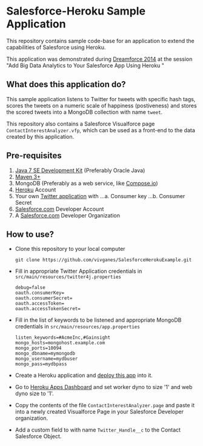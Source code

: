 Salesforce-Heroku Sample Application
=========

This repository contains sample code-base for an application to extend the capabilities of Salesforce using Heroku.

This application was demonstrated during [Dreamforce 2014](http://www.salesforce.com/dreamforce/DF14/) at the session "Add Big Data Analytics to Your Salesforce App Using Heroku
"

What does this application do?
----
This sample application listens to Twitter for tweets with specific hash tags, scores the tweets on a numeric scale of happiness (postiveness) and stores the scored tweets into a MongoDB collection with name `tweet`.

This repository also contains a Salesforce Visualforce page `ContactInterestAnalyzer.vfp`, which can be used as a front-end to the data created by this application.

Pre-requisites
----
1. [Java 7 SE Development Kit](http://www.oracle.com/technetwork/java/javase/downloads/jdk7-downloads-1880260.html) (Preferably Oracle Java)
2. [Maven 3+](http://maven.apache.org/download.cgi)
3. MongoDB (Preferably as a web service, like [Compose.io](http://www.compose.io))
4. [Heroku](http://www.heroku.com) Account
5. Your own [Twitter application](https://apps.twitter.com/) with
...a. Consumer key
...b. Consumer Secret
6. [Salesforce.com](http://www.salesforce.com) Developer Account
7. A [Salesforce.com](http://www.salesforce.com) Developer Organization

How to use?
----
* Clone this repository to your local computer

    ```
    git clone https://github.com/vivganes/SalesforceHerokuExample.git
    ```
* Fill in appropriate Twitter Application credentials in ```src/main/resources/twitter4j.properties```

    ```
    debug=false
    oauth.consumerKey=
    oauth.consumerSecret=
    oauth.accessToken=
    oauth.accessTokenSecret=
    ```
* Fill in the list of keywords to be listened and appropriate MongoDB credentials in ```src/main/resources/app.properties```

    ```
    listen_keywords=#AcmeInc,#Gainsight
    mongo_hosts=mongohost.example.com
    mongo_ports=10094
    mongo_dbname=mymongodb
    mongo_username=mydbuser
    mongo_pass=mydbpass
    ```
* Create a Heroku application and [deploy this app](https://devcenter.heroku.com/articles/git) into it.

* Go to [Heroku Apps Dashboard](http://dashboard.heroku.com) and set worker dyno to size '1' and web dyno size to '1'.

* Copy the contents of the file ```ContactInterestAnalyzer.page``` and paste it into a newly created Visualforce Page in your Salesforce Developer organization.

* Add a custom field to with name ```Twitter_Handle__c``` to the Contact Salesforce Object.